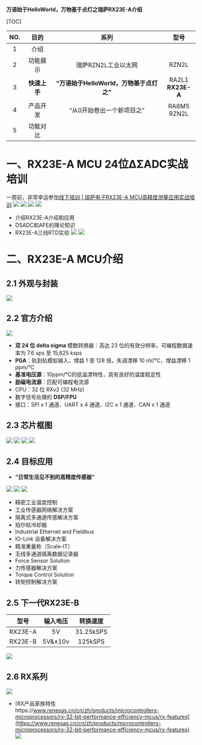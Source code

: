 **万语始于HelloWorld，万物基于点灯之瑞萨RX23E-A介绍**

[TOC]

|NO.|目的|系列|型号|
|:-:|:-:|:-:|:-:|
|1|介绍|||
|2|功能展示|瑞萨RZN2L工业以太网|RZN2L|
|3|**快速上手**|**“万语始于HelloWorld，万物基于点灯之”**|RA2L1<BR>**RX23E-A**|
|4|产品开发|“从0开始卷出一个新项目之”|RA6M5<BR>RZN2L|
|5|功能对比|||

# 一、RX23E-A MCU 24位ΔΣADC实战培训 
一周前，非常幸运参加[线下培训 | 瑞萨电子RX23E-A MCU高精度测量应用实战培训](https://mp.weixin.qq.com/s/ICjlDB4FHxf1odw4z5btHw)
![](./images/training4.png)
![](./images/training1.jpg)
![](./images/training2.jpg)
![](./images/training3.jpg)


- 介绍RX23E-A介绍和应用
- DSADC和AFE的理论知识
- RX23E-A三线RTD实验
![](./images/training5.jpg)
![](./images/training4.jpg)

# 二、RX23E-A MCU介绍
## 2.1 外观与封装
![](./images/package.png)

## 2.2 官方介绍
![](./images/official.png)
- **双 24 位 delta sigma** 模数转换器：高达 23 位的有效分辨率，可编程数据速率为 7.6 sps 至 15,625 ksps
- **PGA**：轨到轨模拟输入，增益 1 至 128 倍，失调漂移 10 nV/°C，增益漂移 1 ppm/°C
- **基准电压源**：10ppm/°C的低温漂特性，具有良好的温度稳定性
- **励磁电流源**：匹配可编程电流源
- CPU：32 位 RXv2 (32 MHz)
- 数字信号处理的 **DSP/FPU**
- 接口：SPI x 1 通道、UART x 4 通道、I2C x 1 通道、CAN x 1 通道

## 2.3 芯片框图
![](./images/block.png)
![](./images/block1.png)
![](./images/official1.png)
![](./images/official2.png)
## 2.4 目标应用
- **“日常生活见不到的高精度传感器”**

![](./images/application1.png)
![](./images/application2.png)
![](./images/application3.png)
- 精密工业温度控制
- 工业传感器网络解决方案
- 隔离式多通道传感解决方案
- 珀尔帖冷却器
- Industrial Ethernet and Fieldbus
- IO-Link 设备解决方案
- 精准重量称（Scale-IT）
- 无线多通道隔离数据记录器
- Force Sensor Solution
- 力传感器解决方案
- Torque Control Solution
- 转矩控制解决方案

## 2.5 下一代RX23E-B
|型号|输入电压|转换速度|
|:-:|:-:|:-:|
|RX23E-A|5V|31.25kSPS|
|RX23E-B|5V&±10v|125kSPS|
 
![](./images/rx23e-b.png)

## 2.6 RX系列
![](./images/rx%20serial.png)
- [RX产品家族特性https://www.renesas.cn/cn/zh/products/microcontrollers-microprocessors/rx-32-bit-performance-efficiency-mcus/rx-features](https://www.renesas.cn/cn/zh/products/microcontrollers-microprocessors/rx-32-bit-performance-efficiency-mcus/rx-features)
![](./images/rx%20serial1.png)

